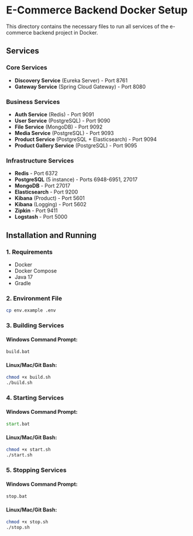 # E-Commerce Backend Docker Setup

This directory contains the necessary files to run all services of the e-commerce backend project in Docker.

## Services

### Core Services
- **Discovery Service** (Eureka Server) - Port 8761
- **Gateway Service** (Spring Cloud Gateway) - Port 8080

### Business Services
- **Auth Service** (Redis) - Port 9091
- **User Service** (PostgreSQL) - Port 9090
- **File Service** (MongoDB) - Port 9092
- **Media Service** (PostgreSQL) - Port 9093
- **Product Service** (PostgreSQL + Elasticsearch) - Port 9094
- **Product Gallery Service** (PostgreSQL) - Port 9095

### Infrastructure Services
- **Redis** - Port 6372
- **PostgreSQL** (5 instance) - Ports 6948-6951, 27017
- **MongoDB** - Port 27017
- **Elasticsearch** - Port 9200
- **Kibana** (Product) - Port 5601
- **Kibana** (Logging) - Port 5602
- **Zipkin** - Port 9411
- **Logstash** - Port 5000

## Installation and Running

### 1. Requirements
- Docker
- Docker Compose
- Java 17
- Gradle

### 2. Environment File
```bash
cp env.example .env
```

### 3. Building Services

#### Windows Command Prompt:
```cmd
build.bat
```

#### Linux/Mac/Git Bash:
```bash
chmod +x build.sh
./build.sh
```

### 4. Starting Services

#### Windows Command Prompt:
```cmd
start.bat
```

#### Linux/Mac/Git Bash:
```bash
chmod +x start.sh
./start.sh
```

### 5. Stopping Services

#### Windows Command Prompt:
```cmd
stop.bat
```

#### Linux/Mac/Git Bash:
```bash
chmod +x stop.sh
./stop.sh
```